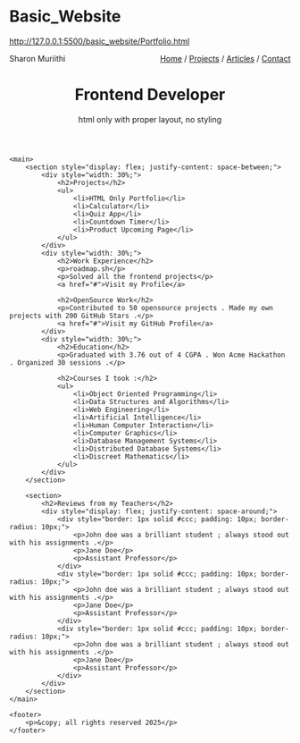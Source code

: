 # Basic_Website
http://127.0.0.1:5500/basic_website/Portfolio.html
<!DOCTYPE html>
<html lang="en">
<head>
    <meta charset="UTF-8">
    <meta name="viewport" content="width=device-width, initial-scale=1.0">
    <title>Frontend Developer Portfolio</title>
</head>
<body>
    <header>
        <div style="display: flex; justify-content: space-between; align-items: center;">
            <div>Sharon Muriithi</div>
            <nav>
                <a href="#">Home</a> /
                <a href="#">Projects</a> /
                <a href="#">Articles</a> /
                <a href="#">Contact</a>
            </nav>
        </div>
        <div>
            <h1>Frontend Developer</h1>
            <p>html only with proper layout, no styling</p>
        </div>
    </header>

    <main>
        <section style="display: flex; justify-content: space-between;">
            <div style="width: 30%;">
                <h2>Projects</h2>
                <ul>
                    <li>HTML Only Portfolio</li>
                    <li>Calculator</li>
                    <li>Quiz App</li>
                    <li>Countdown Timer</li>
                    <li>Product Upcoming Page</li>
                </ul>
            </div>
            <div style="width: 30%;">
                <h2>Work Experience</h2>
                <p>roadmap.sh</p>
                <p>Solved all the frontend projects</p>
                <a href="#">Visit my Profile</a>
                
                <h2>OpenSource Work</h2>
                <p>Contributed to 50 opensource projects . Made my own projects with 200 GitHub Stars .</p>
                <a href="#">Visit my GitHub Profile</a>
            </div>
            <div style="width: 30%;">
                <h2>Education</h2>
                <p>Graduated with 3.76 out of 4 CGPA . Won Acme Hackathon . Organized 30 sessions .</p>
                
                <h2>Courses I took :</h2>
                <ul>
                    <li>Object Oriented Programming</li>
                    <li>Data Structures and Algorithms</li>
                    <li>Web Engineering</li>
                    <li>Artificial Intelligence</li>
                    <li>Human Computer Interaction</li>
                    <li>Computer Graphics</li>
                    <li>Database Management Systems</li>
                    <li>Distributed Database Systems</li>
                    <li>Discreet Mathematics</li>
                </ul>
            </div>
        </section>

        <section>
            <h2>Reviews from my Teachers</h2>
            <div style="display: flex; justify-content: space-around;">
                <div style="border: 1px solid #ccc; padding: 10px; border-radius: 10px;">
                    <p>John doe was a brilliant student ; always stood out with his assignments .</p>
                    <p>Jane Doe</p>
                    <p>Assistant Professor</p>
                </div>
                <div style="border: 1px solid #ccc; padding: 10px; border-radius: 10px;">
                    <p>John doe was a brilliant student ; always stood out with his assignments .</p>
                    <p>Jane Doe</p>
                    <p>Assistant Professor</p>
                </div>
                <div style="border: 1px solid #ccc; padding: 10px; border-radius: 10px;">
                    <p>John doe was a brilliant student ; always stood out with his assignments .</p>
                    <p>Jane Doe</p>
                    <p>Assistant Professor</p>
                </div>
            </div>
        </section>
    </main>

    <footer>
        <p>&copy; all rights reserved 2025</p>
    </footer>
</body>
</html>
